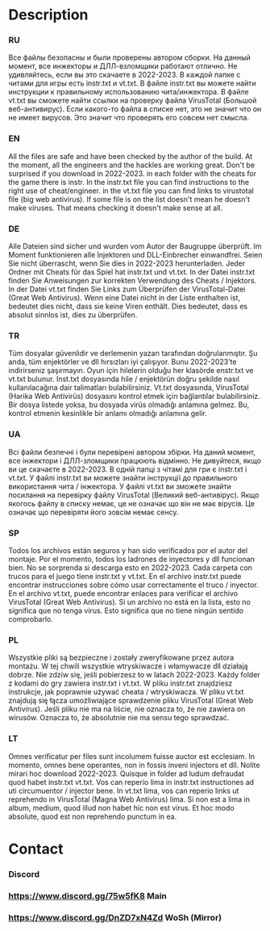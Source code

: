 # Description
### RU
Все файлы безопасны и были проверены автором сборки. На данный момент, все инжекторы и ДЛЛ-взломщики работают отлично. Не удивляйтесь, если вы это скачаете в 2022-2023. В каждой папке с читами для игры есть instr.txt и vt.txt. В файле instr.txt вы можете найти инструкции к правильному использованию чита/инжектора. В файле vt.txt вы сможете найти ссылки на проверку файла VirusTotal (Большой веб-антивирус). Если какого-то файла в списке нет, это не значит что он не имеет вирусов. Это значит что проверять его совсем нет смысла.
### EN
All the files are safe and have been checked by the author of the build. At the moment, all the engineers and the hackles are working great. Don't be surprised if you download in 2022-2023. in each folder with the cheats for the game there is instr. In the instr.txt file you can find instructions to the right use of cheat/engineer. in the vt.txt file you can find links to virustotal file (big web antivirus). If some file is on the list doesn't mean he doesn't make viruses. That means checking it doesn't make sense at all.
### DE
Alle Dateien sind sicher und wurden vom Autor der Baugruppe überprüft. Im Moment funktionieren alle Injektoren und DLL-Einbrecher einwandfrei. Seien Sie nicht überrascht, wenn Sie dies in 2022-2023 herunterladen. Jeder Ordner mit Cheats für das Spiel hat instr.txt und vt.txt. In der Datei instr.txt finden Sie Anweisungen zur korrekten Verwendung des Cheats / Injektors. In der Datei vt.txt finden Sie Links zum Überprüfen der VirusTotal-Datei (Great Web Antivirus). Wenn eine Datei nicht in der Liste enthalten ist, bedeutet dies nicht, dass sie keine Viren enthält. Dies bedeutet, dass es absolut sinnlos ist, dies zu überprüfen.
### TR
Tüm dosyalar güvenlidir ve derlemenin yazarı tarafından doğrulanmıştır. Şu anda, tüm enjektörler ve dll hırsızları iyi çalışıyor. Bunu 2022-2023'te indirirseniz şaşırmayın. Oyun için hilelerin olduğu her klasörde enstr.txt ve vt.txt bulunur. Inst.txt dosyasında hile / enjektörün doğru şekilde nasıl kullanılacağına dair talimatları bulabilirsiniz. Vt.txt dosyasında, VirusTotal (Harika Web Antivirüs) dosyasını kontrol etmek için bağlantılar bulabilirsiniz. Bir dosya listede yoksa, bu dosyada virüs olmadığı anlamına gelmez. Bu, kontrol etmenin kesinlikle bir anlamı olmadığı anlamına gelir.
### UA
Всі файли безпечні і були перевірені автором збірки. На даний момент, все інжектори і ДЛЛ-зломщики працюють відмінно. Не дивуйтеся, якщо ви це скачаєте в 2022-2023. В одній папці з чітамі для гри є instr.txt і vt.txt. У файлі instr.txt ви можете знайти інструкції до правильного використання чита / інжектора. У файлі vt.txt ви зможете знайти посилання на перевірку файлу VirusTotal (Великий веб-антивірус). Якщо якогось файлу в списку немає, це не означає що він не має вірусів. Це означає що перевіряти його зовсім немає сенсу.
### SP
Todos los archivos están seguros y han sido verificados por el autor del montaje. Por el momento, todos los ladrones de inyectores y dll funcionan bien. No se sorprenda si descarga esto en 2022-2023. Cada carpeta con trucos para el juego tiene instr.txt y vt.txt. En el archivo instr.txt puede encontrar instrucciones sobre cómo usar correctamente el truco / inyector. En el archivo vt.txt, puede encontrar enlaces para verificar el archivo VirusTotal (Great Web Antivirus). Si un archivo no está en la lista, esto no significa que no tenga virus. Esto significa que no tiene ningún sentido comprobarlo.
### PL
Wszystkie pliki są bezpieczne i zostały zweryfikowane przez autora montażu. W tej chwili wszystkie wtryskiwacze i włamywacze dll działają dobrze. Nie zdziw się, jeśli pobierzesz to w latach 2022-2023. Każdy folder z kodami do gry zawiera instr.txt i vt.txt. W pliku instr.txt znajdziesz instrukcje, jak poprawnie używać cheata / wtryskiwacza. W pliku vt.txt znajdują się łącza umożliwiające sprawdzenie pliku VirusTotal (Great Web Antivirus). Jeśli pliku nie ma na liście, nie oznacza to, że nie zawiera on wirusów. Oznacza to, że absolutnie nie ma sensu tego sprawdzać.
### LT
Omnes verificatur per files sunt incolumem fuisse auctor est ecclesiam. In momento, omnes bene operantes, non in fossis inveni injectors et dll. Nolite mirari hoc download 2022-2023. Quisque in folder ad ludum defraudat quod habet instr.txt vt.txt. Vos can reperio lima in instr.txt instructiones ad uti circumuentor / injector bene. In vt.txt lima, vos can reperio links ut reprehendo in VirusTotal (Magna Web Antivirus) lima. Si non est a lima in album, medium, quod illud non habet hic non est virus. Et hoc modo absolute, quod est non reprehendo punctum in ea.
# Contact
### Discord
### https://www.discord.gg/75w5fK8 Main
### https://www.discord.gg/DnZD7xN4Zd WoSh (Mirror)
